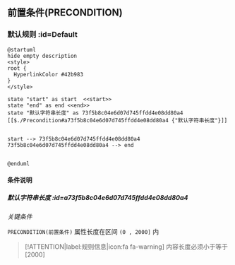 ## 前置条件(PRECONDITION) <!-- {docsify-ignore-all} -->

   

### 默认规则 :id=Default

```plantuml
@startuml
hide empty description
<style>
root {
  HyperlinkColor #42b983
}
</style>

state "start" as start  <<start>>
state "end" as end <<end>>
state "默认字符串长度" as 73f5b8c04e6d07d745ffdd4e08dd80a4 [[$./Precondition#a73f5b8c04e6d07d745ffdd4e08dd80a4 {"默认字符串长度"}]]


start --> 73f5b8c04e6d07d745ffdd4e08dd80a4 
73f5b8c04e6d07d745ffdd4e08dd80a4 --> end 


@enduml
```

#### 条件说明

##### 默认字符串长度 :id=a73f5b8c04e6d07d745ffdd4e08dd80a4


*关键条件*


`PRECONDITION(前置条件)` 属性长度在区间 `(0 , 2000]` 内

> [!ATTENTION|label:规则信息|icon:fa fa-warning]
> 内容长度必须小于等于[2000]







